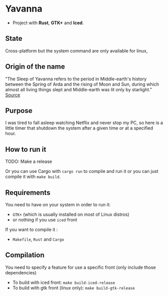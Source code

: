 # Yavanna
* Project with **Rust**, **GTK+** and **Iced**.

## State
Cross-platform but the system command are only available for linux,

## Origin of the name
"The Sleep of Yavanna refers to the period in Middle-earth's history between the Spring of Arda and the rising of Moon and Sun, during which almost all living things slept and Middle-earth was lit only by starlight." [Source](lotr.fandom.com) 

## Purpose 
I was tired to fall asleep watching Netflix and never stop my PC, so here is a little timer that shutdown the system after a given time or at a specified hour. 

## How to run it
TODO: Make a release

Or you can use Cargo with `cargo run` to compile and run it or you can just compile it with `make build`.

## Requirements 

You need to have on your system in order to run it:
* `GTK+` (which is usually installed on most of Linux distros)
* or nothing if you use `iced` front

If you want to compile it :
* `Makefile`, `Rust` and `Cargo`

## Compilation

You need to specify a feature for use a specific front (only include those dependencies)

* To build with iced front: `make build-iced-release`
* To build with gtk front (linux only): `make build-gtk-release`
